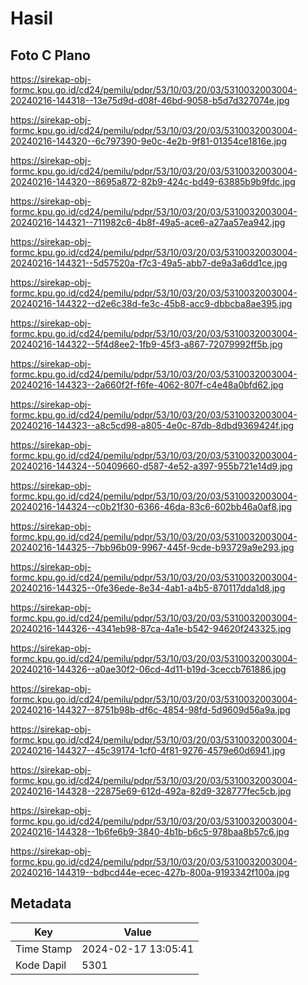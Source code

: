 # Hasil

## Foto C Plano

https://sirekap-obj-formc.kpu.go.id/cd24/pemilu/pdpr/53/10/03/20/03/5310032003004-20240216-144318--13e75d9d-d08f-46bd-9058-b5d7d327074e.jpg

https://sirekap-obj-formc.kpu.go.id/cd24/pemilu/pdpr/53/10/03/20/03/5310032003004-20240216-144320--6c797390-9e0c-4e2b-9f81-01354ce1816e.jpg

https://sirekap-obj-formc.kpu.go.id/cd24/pemilu/pdpr/53/10/03/20/03/5310032003004-20240216-144320--8695a872-82b9-424c-bd49-63885b9b9fdc.jpg

https://sirekap-obj-formc.kpu.go.id/cd24/pemilu/pdpr/53/10/03/20/03/5310032003004-20240216-144321--711982c6-4b8f-49a5-ace6-a27aa57ea942.jpg

https://sirekap-obj-formc.kpu.go.id/cd24/pemilu/pdpr/53/10/03/20/03/5310032003004-20240216-144321--5d57520a-f7c3-49a5-abb7-de9a3a6dd1ce.jpg

https://sirekap-obj-formc.kpu.go.id/cd24/pemilu/pdpr/53/10/03/20/03/5310032003004-20240216-144322--d2e6c38d-fe3c-45b8-acc9-dbbcba8ae395.jpg

https://sirekap-obj-formc.kpu.go.id/cd24/pemilu/pdpr/53/10/03/20/03/5310032003004-20240216-144322--5f4d8ee2-1fb9-45f3-a867-72079992ff5b.jpg

https://sirekap-obj-formc.kpu.go.id/cd24/pemilu/pdpr/53/10/03/20/03/5310032003004-20240216-144323--2a660f2f-f6fe-4062-807f-c4e48a0bfd62.jpg

https://sirekap-obj-formc.kpu.go.id/cd24/pemilu/pdpr/53/10/03/20/03/5310032003004-20240216-144323--a8c5cd98-a805-4e0c-87db-8dbd9369424f.jpg

https://sirekap-obj-formc.kpu.go.id/cd24/pemilu/pdpr/53/10/03/20/03/5310032003004-20240216-144324--50409660-d587-4e52-a397-955b721e14d9.jpg

https://sirekap-obj-formc.kpu.go.id/cd24/pemilu/pdpr/53/10/03/20/03/5310032003004-20240216-144324--c0b21f30-6366-46da-83c6-602bb46a0af8.jpg

https://sirekap-obj-formc.kpu.go.id/cd24/pemilu/pdpr/53/10/03/20/03/5310032003004-20240216-144325--7bb96b09-9967-445f-9cde-b93729a9e293.jpg

https://sirekap-obj-formc.kpu.go.id/cd24/pemilu/pdpr/53/10/03/20/03/5310032003004-20240216-144325--0fe36ede-8e34-4ab1-a4b5-870117dda1d8.jpg

https://sirekap-obj-formc.kpu.go.id/cd24/pemilu/pdpr/53/10/03/20/03/5310032003004-20240216-144326--4341eb98-87ca-4a1e-b542-94620f243325.jpg

https://sirekap-obj-formc.kpu.go.id/cd24/pemilu/pdpr/53/10/03/20/03/5310032003004-20240216-144326--a0ae30f2-06cd-4d11-b19d-3ceccb761886.jpg

https://sirekap-obj-formc.kpu.go.id/cd24/pemilu/pdpr/53/10/03/20/03/5310032003004-20240216-144327--8751b98b-df6c-4854-98fd-5d9609d56a9a.jpg

https://sirekap-obj-formc.kpu.go.id/cd24/pemilu/pdpr/53/10/03/20/03/5310032003004-20240216-144327--45c39174-1cf0-4f81-9276-4579e60d6941.jpg

https://sirekap-obj-formc.kpu.go.id/cd24/pemilu/pdpr/53/10/03/20/03/5310032003004-20240216-144328--22875e69-612d-492a-82d9-328777fec5cb.jpg

https://sirekap-obj-formc.kpu.go.id/cd24/pemilu/pdpr/53/10/03/20/03/5310032003004-20240216-144328--1b6fe6b9-3840-4b1b-b6c5-978baa8b57c6.jpg

https://sirekap-obj-formc.kpu.go.id/cd24/pemilu/pdpr/53/10/03/20/03/5310032003004-20240216-144319--bdbcd44e-ecec-427b-800a-9193342f100a.jpg


## Metadata

| Key        | Value               |
| ---------- | ------------------- |
| Time Stamp | 2024-02-17 13:05:41 |
| Kode Dapil | 5301                |



